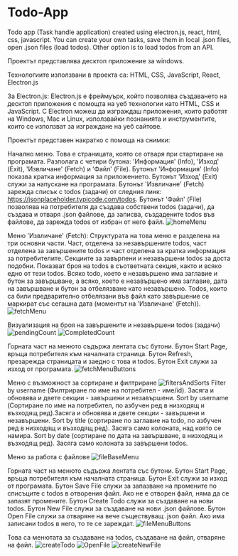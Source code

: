 # Todo-App
Todo app (Task handle application) created using electron.js, react, html, css, javascript. You can create your own tasks, save them in local .json files, open .json files (load todos). 
Other option is to load todos from an API.

Проектът представлява десктоп приложение за windows.

Технологиите използвани в проекта са:
HTML, CSS, JavaScript, React, Electron.js

За Electron.js:
Electron.js е фреймуърк, който позволява създаването на десктоп приложения с помощта на уеб технологии като HTML, CSS и JavaScript. С Electron можеш да изграждаш приложения, които работят на Windows, Mac и Linux, използвайки познанията и инструментите, които се използват за изграждане на уеб сайтове.

Проектът представен накратко с помоща на снимки:

Начално меню. Това е страницата, която се отваря при стартиране на програмата. Разполага с четири бутона: 'Информация' (Info), 'Изход' (Exit), 'Извличане' (Fetch) и 'Файл' (File).
Бутонът 'Информация' (Info) показва кратка информация за приложението.
Бутонът 'Изход' (Exit) служи за напускане на програмата.
Бутонът 'Извличане' (Fetch) зарежда списък с todos (задачи) от следния линк: https://jsonplaceholder.typicode.com/todos.
Бутонът 'Файл' (File) позволява на потребителя да създава собствени todos (задачи), да създава и отваря .json файлове, да записва, създадените todos във файлове, да зарежда todos от избран от него файл.
![homeMenu](https://github.com/user-attachments/assets/2101ff52-d7f8-4907-b486-eb6b05230919)

Меню 'Извличане' (Fetch):
Структурата на това меню е разделена на три основни части. Част, отделена за незавършените todos, част отделена за завършените todos и част отделена за кратка информация за потребителите.
Секциите за завърпени и незавършени todos за доста подобни. Показват броя на todos в съответната секция, както и всяко едно от тези todos. 
Всяко todo, което е незавършено има заглавие и бутон за завършване, а всяко, което е незавършено има заглавие, дата на завършване и бутон за отбелязване като незавършено.
Todos, които са били предварително отбелязани във файл като завършение се маркират със сегашна дата (моментът на 'Извличане' (Fetch)).
![fetchMenu](https://github.com/user-attachments/assets/4a97893d-0903-4dab-9a5f-137c8a39330a)

Визуализация на броя на завършените и незавършени todos (задачи)
![pendingCount](https://github.com/user-attachments/assets/9289bad8-278b-4ccf-b4d1-72e7a3e14416) ![CompletedCount](https://github.com/user-attachments/assets/b3cbd771-8e7c-4e5c-9498-722726cc6341)

Горната част на менюто съдържа лентата със бутони.
Бутон Start Page, връща потребителя към началната страница.
Бутон Refresh, презарежда страницата и заедно с това и todos.
Бутон Exit служи за изход от програмата.
![fetchMenuButtons](https://github.com/user-attachments/assets/463bd736-75fa-4e3d-bce1-f5177a4154dc)

Меню с възможност за сортиране и филтриране
![filtersAndSorts](https://github.com/user-attachments/assets/d6680e12-8b5d-4f77-90ef-5aa20b3fc862)
Filter by username (Филтриране по име на потребител - име/id). Засяга и обновява и двете секции - завършени и незавършени.
Sort by username (Сортиране по име на потребител, по азбучен ред в низходящ и възходящ ред).Засяга и обновява и двете секции - завършени и незавършени.
Sort by title (сортиране по заглавие на todo, по азбучен ред в низходящ и възходящ ред). Засяга само колоната, над която се намира.
Sort by date (сортиране по дата на завършване, в низходящ и възходящ ред). Засяга само колоната за завършени todos.

Меню за работа с файлове
![fileBaseMenu](https://github.com/user-attachments/assets/caf41332-3187-4cd0-9593-c516a0bed943)

Горната част на менюто съдържа лентата със бутони.
Бутон Start Page, връща потребителя към началната страница.
Бутон Exit служи за изход от програмата.
Бутон Save File служи за запазване на промените по списъците с todos в отворения файл. Ако не е отворен файл, няма да се запазят промените.
Бутон Create Todo служи за създаване на нови todos.
Бутон New File служи за създаване на нови .json файлове.
Бутон Open File служи за отваряне на вече съществуващ .json файл. Ако има записани todos в него, то те се зареждат.
![fileMenuButtons](https://github.com/user-attachments/assets/98488253-7303-48d6-bf27-af3228dd2471)

Това са менютата за създаване на todos, създаване на файл, отваряне на файл.
![createTodo](https://github.com/user-attachments/assets/1d78f67f-0ae2-4751-8385-6bad9a4ac0b1)
![OpenFile](https://github.com/user-attachments/assets/76eeab92-ecba-4de7-80c2-b0e71786d078)
![createNewFile](https://github.com/user-attachments/assets/59d3c245-4756-4764-a8e3-91f03988fb6e)




